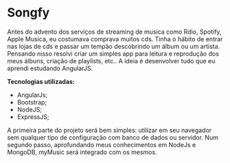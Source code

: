 # Songfy

Antes do advento dos serviços de streaming de musica como Rdio, Spotify, Apple Musica, eu costumava comprava muitos cds. Tinha o hábito de entrar nas lojas de cds e passar um tempão descobrindo um álbum ou um artista. Pensando nisso resolvi criar um simples app para leitura e reprodução dos meus álbuns, criação de playlists, etc.. A ideia é desenvolver tudo que eu aprendi estudando AngularJS.

<strong> Tecnologias utilizadas: </strong>
- AngularJs;
- Bootstrap;
- NodeJS;
- ExpressJS;

A primeira parte do projeto será bem simples: utilizar em seu navegador sem qualquer tipo de configuração com banco de dados ou servidor. Num segundo passo, aprofundando meus conhecimentos em NodeJs e MongoDB, myMusic será integrado com os mesmos.
